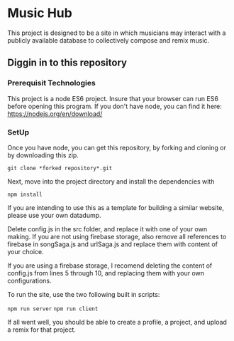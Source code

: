 # Music Hub
This project is designed to be a site in which musicians may interact with a publicly available database to collectively compose and remix music.

## Diggin in to this repository

### Prerequisit Technologies
This project is a node ES6 project. Insure that your browser can run ES6 before opening this program. If you don't have node, you can find it here:
https://nodejs.org/en/download/

### SetUp
Once you have node, you can get this repository, by forking and cloning or by downloading this zip.

```git clone *forked repository*.git```

Next, move into the project directory and install the dependencies with

```npm install```

If you are intending to use this as a template for building a similar website, please use your own datadump.

Delete config.js in the src folder, and replace it with one of your own making. If you are not using firebase storage, also remove all references to firebase in songSaga.js and urlSaga.js and replace them with content of your choice.

If you are using a firebase storage, I recomend deleting the content of config.js from lines 5 through 10, and replacing them with your own configurations.

To run the site, use the two following built in scripts:

```npm run server```
```npm run client```

If all went well, you should be able to create a profile, a project, and upload a remix for that project.